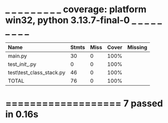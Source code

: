 # _ _ _ _ _ _ _ _ _ coverage: platform win32, python 3.13.7-final-0 _ _ _ _ _ _ _ _ _
Name                                | Stmts       | Miss | Cover | Missing
:-           |-------------|------|-------|-:
main.py               | 30          | 0    | 100%
test\__init__.py| 0           |0|100%
test\test_class_stack.py         | 46          |0|100%
TOTAL| 76          |0|100%
# =================== 7 passed in 0.16s